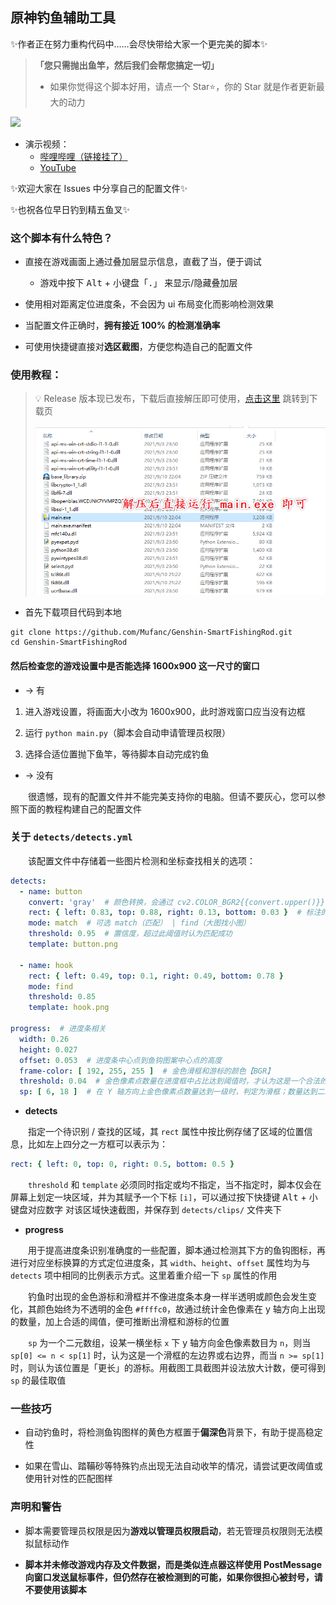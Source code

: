 ## 原神钓鱼辅助工具

✨作者正在努力重构代码中……会尽快带给大家一个更完美的脚本✨

> **「您只需抛出鱼竿，然后我们会帮您搞定一切」**
> 
> * 如果你觉得这个脚本好用，请点一个 Star⭐，你的 Star 就是作者更新最大的动力
 
![](images/demo.gif)

* 演示视频：
  * [哔哩哔哩（链接挂了）](https://www.bilibili.com/video/BV1q64y1h7Wu)
  * [YouTube](https://youtu.be/lhUBmbiG1Oc)

✨欢迎大家在 Issues 中分享自己的配置文件✨

✨也祝各位早日钓到精五鱼叉✨

### 这个脚本有什么特色？

* 直接在游戏画面上通过叠加层显示信息，直截了当，便于调试
  * 游戏中按下 <kbd>Alt</kbd> + <kbd>小键盘「.」</kbd> 来显示/隐藏叠加层 

* 使用相对距离定位进度条，不会因为 ui 布局变化而影响检测效果

* 当配置文件正确时，**拥有接近 100% 的检测准确率**

* 可使用快捷键直接对**选区截图**，方便您构造自己的配置文件

### 使用教程：

> 💡 Release 版本现已发布，下载后直接解压即可使用，[点击这里](https://github.com/Mufanc/Genshin-SmartFishingRod/releases/latest) 跳转到下载页
> 
> ![](images/quick-start.png)

* 首先下载项目代码到本地

```shell
git clone https://github.com/Mufanc/Genshin-SmartFishingRod.git
cd Genshin-SmartFishingRod
```

#### 然后检查您的游戏设置中是否能选择 **1600x900** 这一尺寸的窗口

* -> 有

1. 进入游戏设置，将画面大小改为 1600x900，此时游戏窗口应当没有边框

2. 运行 `python main.py`（脚本会自动申请管理员权限）

3. 选择合适位置抛下鱼竿，等待脚本自动完成钓鱼

* -> 没有

&emsp;&emsp;很遗憾，现有的配置文件并不能完美支持你的电脑。但请不要灰心，您可以参照下面的教程构建自己的配置文件

### 关于 `detects/detects.yml`

&emsp;&emsp;该配置文件中存储着一些图片检测和坐标查找相关的选项：

```yaml
detects:
  - name: button
    convert: 'gray'  # 颜色转换，会通过 cv2.COLOR_BGR2{{convert.upper()}} 进行转换
    rect: { left: 0.83, top: 0.88, right: 0.13, bottom: 0.03 }  # 标注的矩形框
    mode: match  # 可选 match（匹配） | find（大图找小图）
    threshold: 0.95  # 置信度，超过此阈值时认为匹配成功
    template: button.png

  - name: hook
    rect: { left: 0.49, top: 0.1, right: 0.49, bottom: 0.78 }
    mode: find
    threshold: 0.85
    template: hook.png

progress:  # 进度条相关
  width: 0.26
  height: 0.027
  offset: 0.053  # 进度条中心点到鱼钩图案中心点的高度
  frame-color: [ 192, 255, 255 ]  # 金色滑框和游标的颜色【BGR】
  threshold: 0.04  # 金色像素点数量在进度框中占比达到阈值时，才认为这是一个合法的进度条
  sp: [ 6, 18 ]  # 在 Y 轴方向上金色像素点数量达到一级时，判定为滑框；数量达到二级时，判定为游标
```

* **detects**

&emsp;&emsp;指定一个待识别 / 查找的区域，其 `rect` 属性中按比例存储了区域的位置信息，比如左上四分之一方框可以表示为：

```yaml
rect: { left: 0, top: 0, right: 0.5, bottom: 0.5 }
```

&emsp;&emsp;`threshold` 和 `template` 必须同时指定或均不指定，当不指定时，脚本仅会在屏幕上划定一块区域，并为其赋予一个下标 `[i]`，可以通过按下快捷键 <kbd>Alt</kbd> + <kbd>小键盘对应数字</kbd> 对该区域快速截图，并保存到 `detects/clips/` 文件夹下

* **progress**

&emsp;&emsp;用于提高进度条识别准确度的一些配置，脚本通过检测其下方的鱼钩图标，再进行对应坐标换算的方式定位进度条，其 `width`、`height`、`offset` 属性均为与 `detects` 项中相同的比例表示方式。这里着重介绍一下 `sp` 属性的作用

&emsp;&emsp;钓鱼时出现的金色游标和滑框并不像进度条本身一样半透明或颜色会发生变化，其颜色始终为不透明的金色 `#ffffc0`，故通过统计金色像素在 y 轴方向上出现的数量，加上合适的阈值，便可推断出滑框和游标的位置

&emsp;&emsp;`sp` 为一个二元数组，设某一横坐标 `x` 下 y 轴方向金色像素数目为 `n`，则当 `sp[0] <= n < sp[1]` 时，认为这是一个滑框的左边界或右边界，而当 `n >= sp[1]` 时，则认为该位置是「更长」的游标。用截图工具截图并设法放大计数，便可得到 `sp` 的最佳取值

### 一些技巧

* 自动钓鱼时，将检测鱼钩图样的黄色方框置于**偏深色**背景下，有助于提高稳定性

* 如果在雪山、踏鞴砂等特殊钓点出现无法自动收竿的情况，请尝试更改阈值或使用针对性的匹配图样

### 声明和警告

* 脚本需要管理员权限是因为**游戏以管理员权限启动**，若无管理员权限则无法模拟鼠标动作

* **脚本并未修改游戏内存及文件数据，而是类似连点器这样使用 PostMessage 向窗口发送鼠标事件，但仍然存在被检测到的可能，如果你很担心被封号，请不要使用该脚本**
